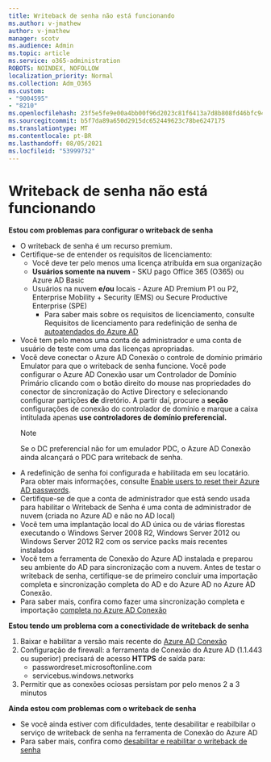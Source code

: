 ```yaml
---
title: Writeback de senha não está funcionando
ms.author: v-jmathew
author: v-jmathew
manager: scotv
ms.audience: Admin
ms.topic: article
ms.service: o365-administration
ROBOTS: NOINDEX, NOFOLLOW
localization_priority: Normal
ms.collection: Adm_O365
ms.custom:
- "9004595"
- "8210"
ms.openlocfilehash: 23f5e5fe9e00a4bb00f96d2023c81f6413a7d8b808fd46bfc94483944bb898dc
ms.sourcegitcommit: b5f7da89a650d2915dc652449623c78be6247175
ms.translationtype: MT
ms.contentlocale: pt-BR
ms.lasthandoff: 08/05/2021
ms.locfileid: "53999732"
---
```

# <a name="password-writeback-is-not-working"></a>Writeback de senha não está funcionando

**Estou com problemas para configurar o writeback de senha**

- O writeback de senha é um recurso premium.
- Certifique-se de entender os requisitos de licenciamento:
  - Você deve ter pelo menos uma licença atribuída em sua organização
  - **Usuários somente na nuvem** - SKU pago Office 365 (O365) ou Azure AD Basic
  - Usuários na nuvem **e/ou** locais - Azure AD Premium P1 ou P2, Enterprise Mobility + Security (EMS) ou Secure Productive Enterprise (SPE)
    - Para saber mais sobre os requisitos de licenciamento, consulte Requisitos de licenciamento para redefinição de senha de [autoatendados do Azure AD](https://docs.microsoft.com/azure/active-directory/active-directory-passwords-licensing)
- Você tem pelo menos uma conta de administrador e uma conta de usuário de teste com uma das licenças apropriadas.
- Você deve conectar o Azure AD Conexão o controle de domínio primário Emulator para que o writeback de senha funcione. Você pode configurar o Azure AD Conexão usar um Controlador de  Domínio Primário clicando com o botão direito do mouse nas propriedades do conector de sincronização do Active Directory e selecionando configurar partições **de** diretório. A partir daí, procure a **seção** configurações de conexão do controlador de domínio e marque a caixa intitulada apenas **use controladores de domínio preferencial.**
  > [!NOTE]
  > Se o DC preferencial não for um emulador PDC, o Azure AD Conexão ainda alcançará o PDC para writeback de senha.
- A redefinição de senha foi configurada e habilitada em seu locatário. Para obter mais informações, consulte [Enable users to reset their Azure AD passwords](https://docs.microsoft.com/azure/active-directory/active-directory-passwords-getting-started).
- Certifique-se de que a conta de administrador que está sendo usada para habilitar o Writeback de Senha é uma conta de administrador de nuvem (criada no Azure AD e não no AD local)
- Você tem uma implantação local do AD única ou de várias florestas executando o Windows Server 2008 R2, Windows Server 2012 ou Windows Server 2012 R2 com os service packs mais recentes instalados
- Você tem a ferramenta de Conexão do Azure AD instalada e preparou seu ambiente do AD para sincronização com a nuvem. Antes de testar o writeback de senha, certifique-se de primeiro concluir uma importação completa e sincronização completa do AD e do Azure AD no Azure AD Conexão.
- Para saber mais, confira como fazer uma sincronização completa e importação [completa no Azure AD Conexão](https://docs.microsoft.com/azure/active-directory/connect/active-directory-aadconnectsync-operations)

**Estou tendo um problema com a conectividade de writeback de senha**

1. Baixar e habilitar a versão mais recente do [Azure AD Conexão](https://www.microsoft.com/download/details.aspx?id=47594)
2. Configuração de firewall: a ferramenta de Conexão do Azure AD (1.1.443 ou superior) precisará de acesso **HTTPS** de saída para:
    - passwordreset.microsoftonline.com
    - servicebus.windows.networks
3. Permitir que as conexões ociosas persistam por pelo menos 2 a 3 minutos

**Ainda estou com problemas com o writeback de senha**

- Se você ainda estiver com dificuldades, tente desabilitar e reabilbilar o serviço de writeback de senha na ferramenta de Conexão do Azure AD
- Para saber mais, confira como [desabilitar e reabilitar o writeback de senha](https://docs.microsoft.com/azure/active-directory/active-directory-passwords-troubleshoot)
